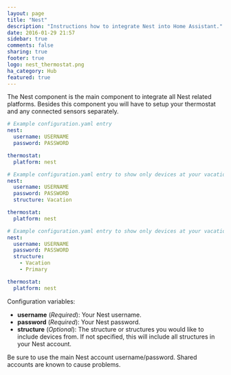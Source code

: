 ```yaml
---
layout: page
title: "Nest"
description: "Instructions how to integrate Nest into Home Assistant."
date: 2016-01-29 21:57
sidebar: true
comments: false
sharing: true
footer: true
logo: nest_thermostat.png
ha_category: Hub
featured: true
---
```


The Nest component is the main component to integrate all Nest related platforms. Besides this component you will have to setup your thermostat and any connected sensors separately.

```yaml
# Example configuration.yaml entry
nest:
  username: USERNAME
  password: PASSWORD

thermostat:
  platform: nest
```

```yaml
# Example configuration.yaml entry to show only devices at your vacation home
nest:
  username: USERNAME
  password: PASSWORD
  structure: Vacation

thermostat:
  platform: nest
```

```yaml
# Example configuration.yaml entry to show only devices at your vacation and primary homes
nest:
  username: USERNAME
  password: PASSWORD
  structure:
    - Vacation
    - Primary

thermostat:
  platform: nest
```

Configuration variables:

- **username** (*Required*): Your Nest username.
- **password** (*Required*): Your Nest password.
- **structure** (*Optional*): The structure or structures you would like to include devices from. If not specified, this will include all structures in your Nest account.

<p class='note'>
Be sure to use the main Nest account username/password.  Shared accounts are known to cause problems.
</p>
